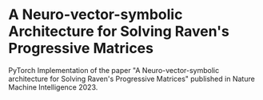 # A Neuro-vector-symbolic Architecture for Solving Raven's Progressive Matrices
PyTorch Implementation of the paper "A Neuro-vector-symbolic architecture for Solving Raven's Progressive Matrices" published in Nature Machine Intelligence 2023.
